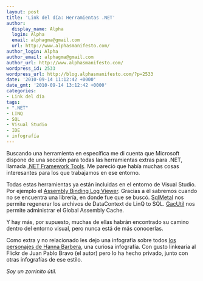 ```yaml
---
layout: post
title: 'Link del día: Herramientas .NET'
author:
  display_name: Alpha
  login: Alpha
  email: alphagma@gmail.com
  url: http://www.alphasmanifesto.com/
author_login: Alpha
author_email: alphagma@gmail.com
author_url: http://www.alphasmanifesto.com/
wordpress_id: 2533
wordpress_url: http://blog.alphasmanifesto.com/?p=2533
date: '2010-09-14 11:12:42 +0000'
date_gmt: '2010-09-14 13:12:42 +0000'
categories:
- Link del día
tags:
- ".NET"
- LINQ
- SQL
- Visual Studio
- IDE
- infografía
---
```


Buscando una herramienta en específica me di cuenta que Microsoft dispone de una sección para todas las herramientas extras para .NET, llamada [.NET Framework Tools](http://msdn.microsoft.com/en-us/library/d9kh6s92.aspx). Me pareció que había muchas cosas interesantes para los que trabajamos en ese entorno.

Todas estas herramientas ya están incluidas en el entorno de Visual Studio. Por ejemplo el [Assembly Binding Log Viewer](http://msdn.microsoft.com/en-us/library/e74a18c4.aspx). Gracias a él sabremos cuando no se encuentra una librería, en donde fue que se buscó. [SqlMetal](http://msdn.microsoft.com/en-us/library/bb386987.aspx) nos permite regenerar los archivos de DataContext de LinQ to SQL. [GacUtil](http://msdn.microsoft.com/en-us/library/ex0ss12c.aspx) nos permite administrar el Global Assembly Cache.

Y hay más, por supuesto, muchas de ellas habrán encontrado su camino dentro del entorno visual, pero nunca está de más conocerlas.

Como extra y no relacionado les dejo una infografía sobre todos [los personajes de Hanna Barbera](http://artandseek.net/2010/09/03/afternoon-delight-600-hanna-barbera-cartoon-characters-in-one-handy-place/), una curiosa infografía. Con gusto linkearía al Flickr de Juan Pablo Bravo (el autor) pero lo ha hecho privado, junto con otras infografías de ese estilo.

_Soy un zorrinito útil._
